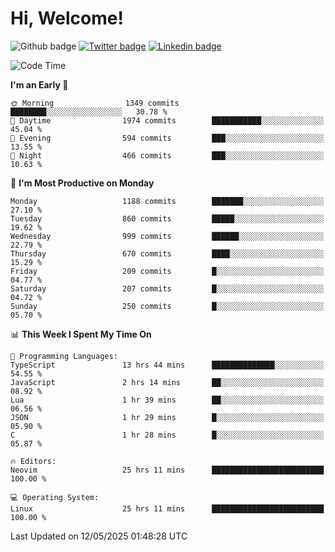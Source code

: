   # Hi, Welcome!
  ![Github badge](https://img.shields.io/github/followers/kraken-afk.svg?style=social&label=Follow&maxAge=2592000)
  [![Twitter badge](https://img.shields.io/badge/-Twitter-00acee?style=flat-square&logo=Twitter&logoColor=white)](https://twitter.com/trshppl)
  [![Linkedin badge](https://img.shields.io/badge/LinkedIn-0077B5?style=flat-square&logo=linkedin&logoColor=white)](https://www.linkedin.com/in/noveanrer)
<!--START_SECTION:waka-->
![Code Time](http://img.shields.io/badge/Code%20Time-941%20hrs%2028%20mins-blue)

**I'm an Early 🐤** 

```text
🌞 Morning                1349 commits        ████████░░░░░░░░░░░░░░░░░   30.78 % 
🌆 Daytime                1974 commits        ███████████░░░░░░░░░░░░░░   45.04 % 
🌃 Evening                594 commits         ███░░░░░░░░░░░░░░░░░░░░░░   13.55 % 
🌙 Night                  466 commits         ███░░░░░░░░░░░░░░░░░░░░░░   10.63 % 
```
📅 **I'm Most Productive on Monday** 

```text
Monday                   1188 commits        ███████░░░░░░░░░░░░░░░░░░   27.10 % 
Tuesday                  860 commits         █████░░░░░░░░░░░░░░░░░░░░   19.62 % 
Wednesday                999 commits         ██████░░░░░░░░░░░░░░░░░░░   22.79 % 
Thursday                 670 commits         ████░░░░░░░░░░░░░░░░░░░░░   15.29 % 
Friday                   209 commits         █░░░░░░░░░░░░░░░░░░░░░░░░   04.77 % 
Saturday                 207 commits         █░░░░░░░░░░░░░░░░░░░░░░░░   04.72 % 
Sunday                   250 commits         █░░░░░░░░░░░░░░░░░░░░░░░░   05.70 % 
```


📊 **This Week I Spent My Time On** 

```text
💬 Programming Languages: 
TypeScript               13 hrs 44 mins      ██████████████░░░░░░░░░░░   54.55 % 
JavaScript               2 hrs 14 mins       ██░░░░░░░░░░░░░░░░░░░░░░░   08.92 % 
Lua                      1 hr 39 mins        ██░░░░░░░░░░░░░░░░░░░░░░░   06.56 % 
JSON                     1 hr 29 mins        █░░░░░░░░░░░░░░░░░░░░░░░░   05.90 % 
C                        1 hr 28 mins        █░░░░░░░░░░░░░░░░░░░░░░░░   05.87 % 

🔥 Editors: 
Neovim                   25 hrs 11 mins      █████████████████████████   100.00 % 

💻 Operating System: 
Linux                    25 hrs 11 mins      █████████████████████████   100.00 % 
```


 Last Updated on 12/05/2025 01:48:28 UTC
<!--END_SECTION:waka-->